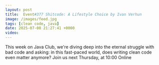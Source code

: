 ```yaml
---
layout: post
title:  Event#377 Shitcode: A Lifestyle Choice by Ivan Verhun
image: /images/feed.jpg
tags: [clean code, java]
date: 2025-07-08 21:27:41 +0000
video: 
---
```


This week on Java Club, we're diving deep into the eternal struggle with bad code and asking: in this fast-paced world, does writing clean code even matter anymore?
Join us next Thursday, at 10:00 Online
